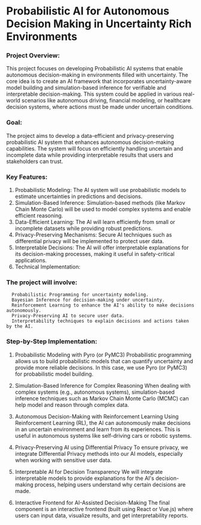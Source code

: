 # Probabilistic AI for Autonomous Decision Making in Uncertainty Rich Environments

### Project Overview:
This project focuses on developing Probabilistic AI systems that enable autonomous decision-making in environments filled with uncertainty. The core idea is to create an AI framework that incorporates uncertainty-aware model building and simulation-based inference for verifiable and interpretable decision-making. This system could be applied in various real-world scenarios like autonomous driving, financial modeling, or healthcare decision systems, where actions must be made under uncertain conditions.

### Goal:
The project aims to develop a data-efficient and privacy-preserving probabilistic AI system that enhances autonomous decision-making capabilities. The system will focus on efficiently handling uncertain and incomplete data while providing interpretable results that users and stakeholders can trust.

### Key Features:

1. Probabilistic Modeling: The AI system will use probabilistic models to estimate uncertainties in predictions and decisions.
2. Simulation-Based Inference: Simulation-based methods (like Markov Chain Monte Carlo) will be used to model complex systems and enable efficient reasoning.
3. Data-Efficient Learning: The AI will learn efficiently from small or incomplete datasets while providing robust predictions.
4. Privacy-Preserving Mechanisms: Secure AI techniques such as differential privacy will be implemented to protect user data.
5. Interpretable Decisions: The AI will offer interpretable explanations for its decision-making processes, making it useful in safety-critical applications.
6. Technical Implementation:

### The project will involve:

      Probabilistic Programming for uncertainty modeling.
      Bayesian Inference for decision-making under uncertainty.
      Reinforcement Learning to enhance the AI's ability to make decisions autonomously.
      Privacy-Preserving AI to secure user data.
      Interpretability techniques to explain decisions and actions taken by the AI.


### Step-by-Step Implementation:
1. Probabilistic Modeling with Pyro (or PyMC3)
Probabilistic programming allows us to build probabilistic models that can quantify uncertainty and provide more reliable decisions. In this case, we use Pyro (or PyMC3) for probabilistic model building.

2. Simulation-Based Inference for Complex Reasoning
When dealing with complex systems (e.g., autonomous systems), simulation-based inference techniques such as Markov Chain Monte Carlo (MCMC) can help model and reason through complex data.

3. Autonomous Decision-Making with Reinforcement Learning
Using Reinforcement Learning (RL), the AI can autonomously make decisions in an uncertain environment and learn from its experiences. This is useful in autonomous systems like self-driving cars or robotic systems.

4. Privacy-Preserving AI using Differential Privacy
To ensure privacy, we integrate Differential Privacy methods into our AI models, especially when working with sensitive user data.

5. Interpretable AI for Decision Transparency
We will integrate interpretable models to provide explanations for the AI's decision-making process, helping users understand why certain decisions are made.

6. Interactive Frontend for AI-Assisted Decision-Making
The final component is an interactive frontend (built using React or Vue.js) where users can input data, visualize results, and get interpretability reports.
